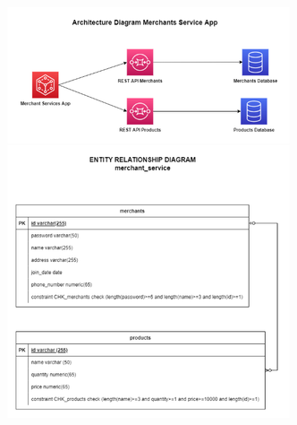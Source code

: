 <img src="images/Architecture Diagram Merchant Service App.png"/>
<img src="images/ERD merchant_service.png"/>
